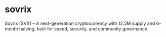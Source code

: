 # sovrix
Sovrix (SVX) – A next-generation cryptocurrency with 12.5M supply and 6-month halving, built for speed, security, and community governance.
